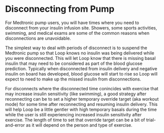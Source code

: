 # Disconnecting from Pump

For Medtronic pump users, you will have times where you need to disconnect from your insulin infusion site. Showers, some sports activities, swimming, and medical exams are some of the common reasons when disconnections are unavoidable.

The simplest way to deal with periods of disconnect is to suspend the Medtronic pump so that Loop knows no insulin was being delivered while you were disconnected. This will let Loop know that there is missing basal insulin that may need to be considered as part of the blood glucose prediction. Typically when disconnected from insulin delivery and negative insulin on board has developed, blood glucose will start to rise so Loop will expect to need to make up the missed insulin from disconnections.

For disconnects where the disconnected time conincides with exercise that may increase insulin sensitivity (like swimming), a good strategy after reconnecting can be to set a higher temporary override target (aka workout mode) for some time after reconnecting and resuming insulin delivery.  This will help Loop be a little gentler with high temporary basals during the time while the user is still experiencing increased insulin sensitivity after exercise.  The length of time to set that override target can be a bit of trial-and-error as it will depend on the person and type of exercise.
